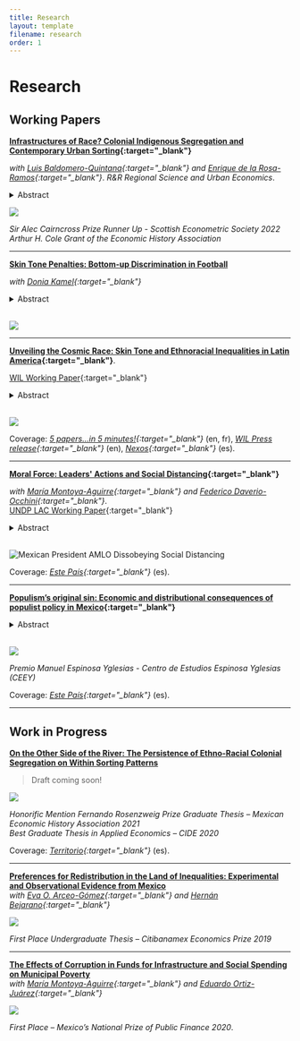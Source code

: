 ```yaml
---
title: Research
layout: template
filename: research
order: 1
--- 
```


# Research

## Working Papers

**[Infrastructures of Race? Colonial Indigenous Segregation and Contemporary Urban Sorting](https://papers.ssrn.com/sol3/papers.cfm?abstract_id=4125065){:target="_blank"}** 

*with [Luis Baldomero-Quintana](https://sites.google.com/view/luisbaldomeroquintana/){:target="_blank"} and [Enrique de la Rosa-Ramos](https://www.enriquedelarosaramos.com/){:target="_blank"}*. *R&R Regional Science and Urban Economics*.  

<details>
  <summary> Abstract </summary> 
  <br>
  
We study the impacts of a colonial segregation policy on modern-day spatial population patterns and residential sorting by human capital in Mexican cities. After the Conquest, the Spanish aimed to segregate Indigenous individuals into settlements called Pueblos de Indios. While the segregation policy lasted until the end of the colonial era, we use present-day census data at the block level on population, schooling, and access to medical services to understand the persistent effects of pueblos on the within-city structure. First, we document a spatial non-monotonic correlation between the location of the pueblos and population deagglomerations. Second, we study the causal impact of the pueblos on sorting by human capital by exploiting quasi-experimental variation created by pueblos’ catchment area defined by colonial laws. Using a Regression Discontinuity Design, we find a slight increase in the blocks’ share of households lacking access to medical services near the boundary of all pueblos. We further exploit the degree of success of the policy: it effectively isolated the Indigenous population only in a fraction of the settlements. We show that blocks near the pueblos where the segregation policy was successful experience discontinuities on the blocks’ measures of schooling of minus 0.38 years and the blocks’ share of individuals with no access to medical services of 2.2 percentage points. Worse urban amenities and lower land prices explain our results. Our findings show that colonial segregation institutions have had persistent impacts for centuries on urban sorting, even when the originally targeted group becomes a very small share of the modern-day population.

 </details> 
  

![](https://raw.githubusercontent.com/woomora/woomora.github.io/main/images/IoR.png)

*Sir Alec Cairncross Prize Runner Up - Scottish Econometric Society 2022*  
*Arthur H. Cole Grant of the Economic History Association*   

---

**[Skin Tone Penalties: Bottom-up Discrimination in Football](https://papers.ssrn.com/sol3/papers.cfm?abstract_id=4537612)**  

*with [Donia Kamel](https://www.parisschoolofeconomics.eu/fr/kamel-donia/){:target="_blank"}*

<details>
  <summary> Abstract </summary>  
  <br>
  
This paper investigates colorism, racial discrimination based on skin color, in men's football. Firstly, using machine learning algorithms, we extract players' skin tones from online headshots to examine their impact on fan-based ratings and valuations. We find evidence of a skin tone penalty, where darker-skinned players face lower fan-driven market values and ratings. Secondly, using algorithm-based ratings and employing a Difference-in-Discontinuities design with geolocated penalty kicks data, we show that lighter-skinned players enjoy a premium higher by one standard deviation than their darker-skinned peers, conditional on scoring a penalty. 
Additionally, we find evidence that non-native players with dark skin face a double penalty. 
Leveraging the COVID-19 pandemic as a natural experiment, we highlight the role of fans' stadium attendance in algorithm-based results. 
The findings underscore direct skin tone discrimination in football and highlight fans' role in perpetuating algorithmic bias.

</details> 
<br>

![](https://raw.githubusercontent.com/woomora/woomora.github.io/main/images/penalties.jpeg)

---

**[Unveiling the Cosmic Race: Skin Tone and Ethnoracial Inequalities in Latin America](https://papers.ssrn.com/sol3/papers.cfm?abstract_id=3870741){:target="_blank"}**.

[WIL Working Paper](https://wid.world/document/unveiling-the-cosmic-race-racial-inequalities-in-latin-america-world-inequality-lab-working-paper-2022-02/){:target="_blank"} 

<details>
  <summary> Abstract </summary>  
  <br>
  
I use data on skin tone, ethnoracial identities, and income to study Latin America's ethnoracial inequalities. First, I present stylized facts on ethnoracial identity formation: skin tone and language shape identity choices. Second, I provide evidence of a skin tone premium. In an eleven-color palette, each darker shade in skin tone on average leads to a 3% decrease in income, with heterogeneity across countries. My analysis suggests that racial discrimination is the primary mechanism. Finally, I estimate the economic development consequences of racial inequality. National and subnational regions with higher income inequality between racial groups have worse economic development.

</details> 
<br>

![](https://raw.githubusercontent.com/woomora/woomora.github.io/main/images/UCR.png)
  
Coverage: *[5 papers...in 5 minutes!](https://www.parisschoolofeconomics.eu/en/economics-for-everyone/for-a-wider-audience/5-papers-in-5-minutes/december-2021/unveiling-the-cosmic-race-racial-inequalities-in-latin-america/){:target="_blank"}* (en, fr), *[WIL Press release](https://wid.world/news-article/racial-inequalities-in-latin-america/){:target="_blank"}* (en), *[Nexos](https://economia.nexos.com.mx/desenmascarar-la-raza-cosmica/){:target="_blank"}* (es). 

---

**[Moral Force: Leaders' Actions and Social Distancing](https://papers.ssrn.com/sol3/papers.cfm?abstract_id=3678980){:target="_blank"}**  

*with [María Montoya-Aguirre](https://fr.linkedin.com/in/mariamontoyaa){:target="_blank"} and [Federico Daverio-Occhini](https://mx.linkedin.com/in/federicodaverio){:target="_blank"}*.  
[UNDP LAC Working Paper](https://www-dev.undp.org/latin-america/publications/moral-force-leaders%E2%80%99-actions-and-social-distancing){:target="_blank"}

<details>
  <summary> Abstract </summary>  
  <br>

In the context of the COVID-19 pandemic, leaders' actions can influence whether individuals stay at home or ignore social distancing orders. Mexican president López Obrador held public events in different states of the country during the health emergency. This paper studies whether his example of contravening social distancing recommendations increases mobility rates. Using mobility data from UNDP-GRANDATA and a generalized event study design, we find that AMLO's public appearances increased mobility rates in the municipalities of the states he visited in the days following the events. Furthermore, using electoral data from the 2018 presidential election, we also find that mobility rates increase in municipalities where his political support is high after the president's events. We find that media coverage is the primary mechanism driving our results. Lastly, in the pandemic's advanced stages, the president's example does not affect mobility. The results suggest that leaders' actions are relevant to influence decisions when individuals have limited information.

</details> 
<br>

![Mexican President AMLO Dissobeying Social Distancing](https://raw.githubusercontent.com/woomora/woomora.github.io/main/images/MF.png)

Coverage: *[Este País](https://estepais.com/tendencias_y_opiniones/fuerza-moral-el-ejemplo-del-presidente-en-el-distanciamiento-social/){:target="_blank"}* (es). 

---

**[Populism’s original sin: Economic and distributional consequences of populist policy in Mexico](https://ceey.org.mx/wp-content/uploads/2022/12/Consecuencias-del-pecado-Original.-Guillermo-Woo.pdf){:target="_blank"}**  

<details>
  <summary> Abstract </summary>  
  <br>
  
This paper analyses the consequences of a populist policy in Mexico. As president-elect, López Obrador held an unoﬀicial referendum with less than 1% turnout to halt Mexico City’s New International Airport (NAIM) construction. I use synthetic control to show a populist penalty on GDP minus 3% one year after the cancellation, before Covid-19. I provide prediction bounds for the periods after Covid-19 and show the heterogeneous regional effects. The fall in consumption and investment explains the effect. I also show that from 2018 to 2021, GDP per capita has fallen by 10%. Income data suggest that most households are affected, while there is no effect for the wealthiest. The abuse of public power to legitimize populists socializes economic losses.

</details> 
<br>

![](https://raw.githubusercontent.com/woomora/woomora.github.io/main/images/sc.png)

*Premio Manuel Espinosa Yglesias - Centro de Estudios Espinosa Yglesias (CEEY)*  

Coverage: *[Este País](https://estepais.com/tendencias_y_opiniones/consecuencias-pecado-original/){:target="_blank"}* (es). 

---

## Work in Progress

**[On the Other Side of the River: The Persistence of Ethno-Racial Colonial Segregation on Within Sorting Patterns]()**  

  > Draft coming soon!


![](https://raw.githubusercontent.com/woomora/woomora.github.io/main/images/AOLDR.png)

*Honorific Mention Fernando Rosenzweig Prize Graduate Thesis – Mexican Economic History Association 2021*  
*Best Graduate Thesis in Applied Economics – CIDE 2020*  

Coverage: *[Territorio](https://www.territorio.mx/al-otro-lado-del-rio/){:target="_blank"}* (es).


---

**[Preferences for Redistribution in the Land of Inequalities: Experimental and Observational Evidence from Mexico]()**   
*with [Eva O. Arceo-Gómez](https://www.eva-arceo.com/){:target="_blank"} and [Hernán Bejarano](https://www.hernandbejarano.com/){:target="_blank"}*

![](https://raw.githubusercontent.com/woomora/woomora.github.io/main/images/PFRLI.png)

*First Place Undergraduate Thesis – Citibanamex Economics Prize 2019*

---

**[The Effects of Corruption in Funds for Infrastructure and Social Spending on Municipal Poverty]()**   
*with [María Montoya-Aguirre](https://fr.linkedin.com/in/mariamontoyaa){:target="_blank"} and [Eduardo Ortiz-Juárez](https://www.eduardoortizj.com/){:target="_blank"}*

![](https://raw.githubusercontent.com/woomora/woomora.github.io/main/images/poverty_corruption.png)

*First Place – Mexico’s National Prize of Public Finance 2020*. 

